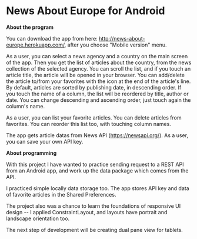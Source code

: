 # News About Europe for Android


**About the program**

You can download the app from here: http://news-about-europe.herokuapp.com/, after you choose "Mobile version" menu.

As a user, you can select a news agency and a country on the main screen of the app. Then you get the list of articles about the country, from the news collection of the selected agency. You can scroll the list, and if you touch an article title, the article will be opened in your browser. You can add/delete the article to/from your favorites with the icon at the end of the article\'s line. By default, articles are sorted by publishing date, in descending order. If you touch the name of a column, the list will be reordered by title, author or date. You can change descending and ascending order, just touch again the column's name.

As a user, you can list your favorite articles. You can delete articles from favorites. You can reorder this list too, with touching column names. 

The app gets article datas from News API (https://newsapi.org/). As a user, you can save your own API key.


**About programming**

With this project I have wanted to practice sending request to a REST API from an Android app, and work up the data package which comes from the API.

I practiced simple locally data storage too. The app stores API key and data of favorite articles in the Shared Preferences.

The project also was a chance to learn the foundations of responsive UI design -- I applied ConstraintLayout, and layouts have portrait and landscape orientation too.

The next step of development will be creating dual pane view for tablets.